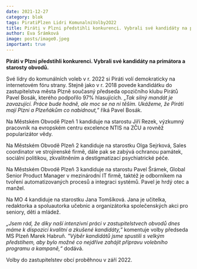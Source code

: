 ```yaml
---
date: 2021-12-27
category: blok
tags: PiratiPlzen Lidri KomunalniVolby2O22
title: Piráti v Plzni předstihli konkurenci. Vybrali své kandidáty na primátora a starosty obvodů.
author: Eva Šrámková 
image: posts/image0.jpeg
important: true
---
```


**Piráti v Plzni předstihli konkurenci. Vybrali své kandidáty na primátora a starosty obvodů.**

Své lídry do komunálních voleb v r. 2022 si Piráti volí demokraticky na internetovém fóru strany. Stejně jako v r. 2018 povede kandidátku do zastupitelstva města Plzně současný předseda opozičního klubu Pirátů Pavel Bosák, kterého podpořilo 97% hlasujících.  *„Tak silný mandát je zavazující. Práce bude hodně, ale moc se na ni těším. Ukážeme, že Piráti mají Plzni a Plzeňákům co nabídnout,”* říká Pavel Bosák.

Na Městském Obvodě Plzeň 1 kandiduje na starostu Jiří Rezek, výzkumný pracovník na evropském centru excelence NTIS na ZČU a rovněž popularizátor vědy.

Na Městském Obvodě Plzeň 2 kandiduje na starostku Olga Sejrková, Sales coordinator ve strojírenské firmě, dále pak se zabývá ochranou památek, sociální politikou, zkvalitněním a destigmatizací psychiatrické péče.

Na Městském Obvodě Plzeň 3 kandiduje na starostu Pavel Šrámek, Global Senior Product Manager v mezinárodní IT firmě, taktéž je odborníkem na tvoření automatizovaných procesů a integraci systémů. Pavel je hrdý otec a manžel.

Na MO 4 kandiduje na starostku Jana Tomšíková. Jana je učitelka, redaktorka a spoluautorka učebnic a organizátorka společenských akci pro seniory, děti a mládež.

*„Jsem rád, že díky naší intenzivní práci v zastupitelstvech obvodů dnes máme k dispozici kvalitní a zkušené kandidáty,”* komentuje volby předseda MS Plzeň Marek Habruň. *"Výběr kandidátů jsme spustili s velkým předstihem, aby bylo možné co nejdříve zahájit přípravu volebního programu a kampaně,“* dodává.

Volby do zastupitelstev obcí proběhnou v září 2022.
